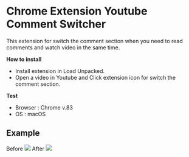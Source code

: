 # Chrome Extension Youtube Comment Switcher
This extension for switch the comment section when you need to read comments and watch video in the same time.  

**How to install**
- Install extension in Load Unpacked.
- Open a video in Youtube and Click extension icon for switch the comment section.

**Test**
- Browser : Chrome v.83
- OS : macOS

## Example
Before
<img src="https://i.imgur.com/VCJKbeU.png" />
After
<img src="https://i.imgur.com/0CAwJM4.png" />
